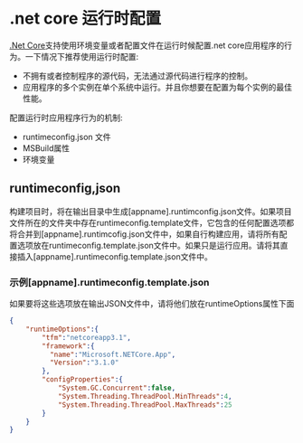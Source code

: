 # .net core 运行时配置

[.Net Core]('')支持使用环境变量或者配置文件在运行时候配置.net core应用程序的行为。一下情况下推荐使用运行时配置:

* 不拥有或者控制程序的源代码，无法通过源代码进行程序的控制。
* 应用程序的多个实例在单个系统中运行。并且你想要在配置为每个实例的最佳性能。
  
配置运行时应用程序行为的机制:

* runtimeconfig.json 文件
* MSBuild属性
* 环境变量

## runtimeconfig,json

构建项目时，将在输出目录中生成\[appname\].runtimconfig.json文件。如果项目文件所在的文件夹中存在runtimeconfig.template文件，它包含的任何配置选项都将合并到\[appname\].runtimcofig.json文件中，如果自行构建应用，请将所有配置选项放在runtimeconfig.template.json文件中。如果只是运行应用。请将其直接插入\[appname\].runtimeconfig.template.json文件中。

### 示例[appname].runtimeconfig.template.json
如果要将这些选项放在输出JSON文件中，请将他们放在runtimeOptions属性下面

``` json
{
    "runtimeOptions":{
        "tfm":"netcoreapp3.1",
        "framework":{
          "name":"Microsoft.NETCore.App",
          "Version":"3.1.0"
        },
        "configProperties":{
            "System.GC.Concurrent":false,
            "System.Threading.ThreadPool.MinThreads":4,
            "System.Threading.ThreadPool.MaxThreads":25
        }
    }
}
```